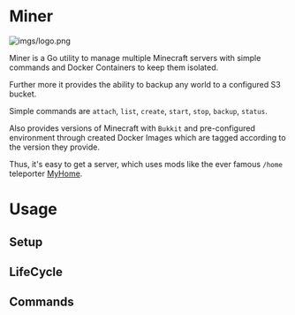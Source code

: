 # Miner

![imgs/logo.png](Logo)

Miner is a Go utility to manage multiple Minecraft servers with simple commands and Docker Containers to keep them isolated.

Further more it provides the ability to backup any world to a configured S3 bucket.

Simple commands are `attach`, `list`, `create`, `start`, `stop`, `backup`, `status`.

Also provides versions of Minecraft with `Bukkit` and pre-configured environment through created Docker Images which are
tagged according to the version they provide.

Thus, it's easy to get a server, which uses mods like the ever famous `/home` teleporter
[MyHome](https://mods.curse.com/bukkit-plugins/minecraft/myhome).

# Usage

## Setup

## LifeCycle

## Commands

